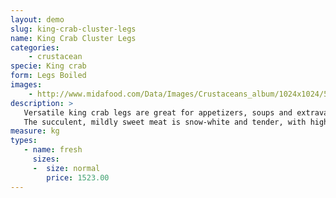 ```yaml
---
layout: demo
slug: king-crab-cluster-legs
name: King Crab Cluster Legs
categories:
    - crustacean
specie: King crab
form: Legs Boiled 
images:
    - http://www.midafood.com/Data/Images/Crustaceans_album/1024x1024/54acdd9433ffc167.jpg
description: >
   Versatile king crab legs are great for appetizers, soups and extravagant main courses.
   The succulent, mildly sweet meat is snow-white and tender, with highlights of bright red.
measure: kg
types:
   - name: fresh
     sizes:
     -  size: normal
        price: 1523.00
---
```

